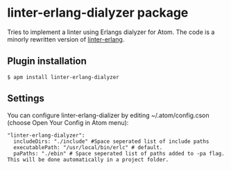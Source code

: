 # linter-erlang-dialyzer package

Tries to implement a linter using Erlangs dialyzer for Atom. The code is a minorly rewritten version of [linter-erlang](https://github.com/RaoH/linter-erlang).

## Plugin installation
```
$ apm install linter-erlang-dialyzer
```

## Settings
You can configure linter-erlang-dializer by editing ~/.atom/config.cson (choose Open Your Config in Atom menu):

```
"linter-erlang-dialyzer":
  includeDirs: "./include" #Space seperated list of include paths
  executablePath: "/usr/local/bin/erlc" # default.
  paPaths: "./ebin" # Space seperated list of paths added to -pa flag. This will be done automatically in a project folder.
```
